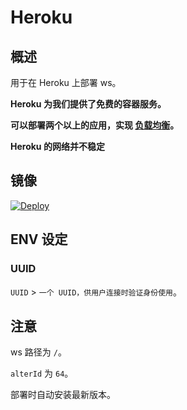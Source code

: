 #  Heroku

## 概述

用于在 Heroku 上部署 ws。

**Heroku 为我们提供了免费的容器服务。**

**可以部署两个以上的应用，实现 [负载均衡](https://toutyrater.github.io/app/balance.html)。**

**Heroku 的网络并不稳定**

## 镜像


[![Deploy](https://www.herokucdn.com/deploy/button.png)](https://dashboard.heroku.com/new?template=https%3A%2F%2Fgithub.com%2Fbclswl0827%2Fv2ray-heroku)

## ENV 设定

### UUID

`UUID` > `一个 UUID，供用户连接时验证身份使用`。

## 注意

ws 路径为 `/`。

`alterId` 为 `64`。

部署时自动安装最新版本。

